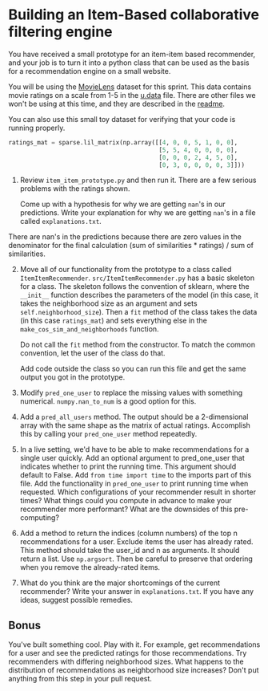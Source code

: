 # Building an Item-Based collaborative filtering engine

You have received a small prototype for an item-item based recommender, and your job is to turn it into a python class that can be used as the basis for a recommendation engine on a small website.

You will be using the [MovieLens](http://grouplens.org/datasets/movielens/) dataset for this sprint. This data contains movie ratings on a scale from 1-5 in the [u.data](data/u.data) file.  There are other files we won't be using at this time, and they are described in the [readme](data/README).

You can also use this small toy dataset for verifying that your code is running properly.

```python
ratings_mat = sparse.lil_matrix(np.array([[4, 0, 0, 5, 1, 0, 0],
                                          [5, 5, 4, 0, 0, 0, 0],
                                          [0, 0, 0, 2, 4, 5, 0],
                                          [0, 3, 0, 0, 0, 0, 3]]))
```

1.  Review `item_item_prototype.py` and then run it. There are a few serious problems with the ratings shown.

	Come up with a hypothesis for why we are getting `nan`'s in our predictions. Write your explanation for why we are getting `nan`'s in a file called `explanations.txt`.

There are nan's in the predictions because there are zero values in the denominator for the final calculation (sum of similarities * ratings) / sum of similarities.

2.  Move all of our functionality from the prototype to a class called `ItemItemRecommender`. `src/ItemItemRecommender.py` has a basic skeleton for a class.  The skeleton follows the convention of sklearn, where the `__init__` function describes the parameters of the model (in this case, it takes the neighborhood size as an argument and sets `self.neighborhood_size`).  Then a `fit` method of the class takes the data (in this case `ratings_mat`) and sets everything else in the `make_cos_sim_and_neighborhoods` function.

	Do not call the `fit` method from the constructor.  To match the common convention, let the user of the class do that.

	Add code outside the class so you can run this file and get the same output you got in the prototype.

3.  Modify `pred_one_user` to replace the missing values with something numerical. `numpy.nan_to_num` is a good option for this.

4.  Add a `pred_all_users` method. The output should be a 2-dimensional array with the same shape as the matrix of actual ratings. Accomplish this by calling your `pred_one_user` method repeatedly.

5.  In a live setting, we'd have to be able to make recommendations for a single user quickly. Add an optional argument to pred_one_user that indicates whether to print the running time.  This argument should default to False.  Add `from time import time` to the imports part of this file. Add the functionality in `pred_one_user` to print running time when requested. Which configurations of your recommender result in shorter times? What things could you compute in advance to make your recommender more performant? What are the downsides of this pre-computing?

6.  Add a method to return the indices (column numbers) of the top n recommendations for a user.  Exclude items the user has already rated. This method should take the user_id and n as arguments.  It should return a list. Use `np.argsort`. Then be careful to preserve that ordering when you remove the already-rated items.

7.  What do you think are the major shortcomings of the current recommender?  Write your answer in `explanations.txt`. If you have any ideas, suggest possible remedies.

## Bonus
You've built something cool. Play with it. For example, get recommendations for a user and see the predicted ratings for those recommendations. Try recommenders with differing neighborhood sizes. What happens to the distribution of recommendations as neighborhood size increases? Don't put anything from this step in your pull request.
